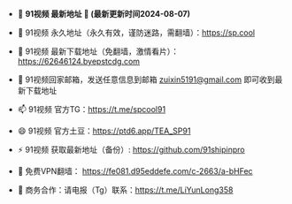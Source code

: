 - 👋 **91视频 最新地址 👋 (最新更新时间2024-08-07)**

- 👀 91视频 永久地址（永久有效，谨防迷路，需翻墙）：https://sp.cool

- 🌱 91视频 最新下载地址（免翻墙，激情看片）： https://62646124.byepstcdg.com

- 💞️ 91视频回家邮箱，发送任意信息到邮箱 zuixin5191@gmail.com 即可收到最新下载地址

- 📫 91视频 官方TG：https://t.me/spcool91

- 😄 91视频 官方土豆：https://ptd6.app/TEA_SP91

- ⚡ 91视频 获取最新地址（备份）: https://github.com/91shipinpro

- 🤝 免费VPN翻墙： https://fe081.d95eddefe.com/c-2663/a-bHFec

- 🤝 商务合作：请电报（Tg）联系：https://t.me/LiYunLong358

<!---
91shipinpro/91shipinpro is a ✨ special ✨ repository because its `README.md` (this file) appears on your GitHub profile.
You can click the Preview link to take a look at your changes.
--->
